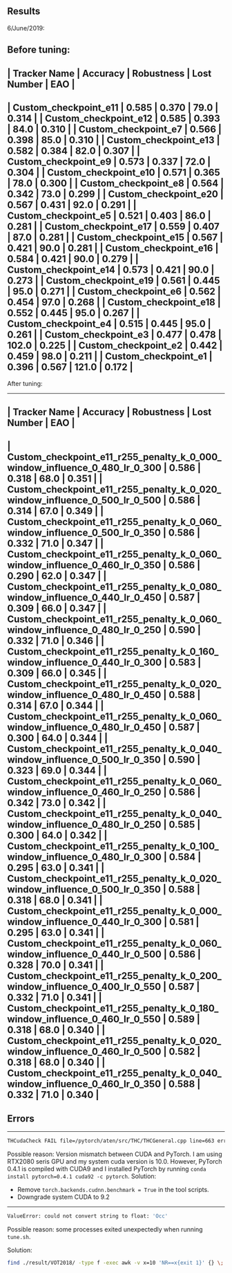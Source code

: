 ## Results

6/June/2019:

Before tuning:
-----------------------------------------------------------------------
|     Tracker Name      | Accuracy | Robustness | Lost Number |  EAO  |
-----------------------------------------------------------------------
| Custom_checkpoint_e11 |  0.585   |   0.370    |    79.0     | 0.314 |
| Custom_checkpoint_e12 |  0.585   |   0.393    |    84.0     | 0.310 |
| Custom_checkpoint_e7  |  0.566   |   0.398    |    85.0     | 0.310 |
| Custom_checkpoint_e13 |  0.582   |   0.384    |    82.0     | 0.307 |
| Custom_checkpoint_e9  |  0.573   |   0.337    |    72.0     | 0.304 |
| Custom_checkpoint_e10 |  0.571   |   0.365    |    78.0     | 0.300 |
| Custom_checkpoint_e8  |  0.564   |   0.342    |    73.0     | 0.299 |
| Custom_checkpoint_e20 |  0.567   |   0.431    |    92.0     | 0.291 |
| Custom_checkpoint_e5  |  0.521   |   0.403    |    86.0     | 0.281 |
| Custom_checkpoint_e17 |  0.559   |   0.407    |    87.0     | 0.281 |
| Custom_checkpoint_e15 |  0.567   |   0.421    |    90.0     | 0.281 |
| Custom_checkpoint_e16 |  0.584   |   0.421    |    90.0     | 0.279 |
| Custom_checkpoint_e14 |  0.573   |   0.421    |    90.0     | 0.273 |
| Custom_checkpoint_e19 |  0.561   |   0.445    |    95.0     | 0.271 |
| Custom_checkpoint_e6  |  0.562   |   0.454    |    97.0     | 0.268 |
| Custom_checkpoint_e18 |  0.552   |   0.445    |    95.0     | 0.267 |
| Custom_checkpoint_e4  |  0.515   |   0.445    |    95.0     | 0.261 |
| Custom_checkpoint_e3  |  0.477   |   0.478    |    102.0    | 0.225 |
| Custom_checkpoint_e2  |  0.442   |   0.459    |    98.0     | 0.211 |
| Custom_checkpoint_e1  |  0.396   |   0.567    |    121.0    | 0.172 |
-----------------------------------------------------------------------

After tuning:

----------------------------------------------------------------------------------------------------------------------------
|                                Tracker Name                                | Accuracy | Robustness | Lost Number |  EAO  |
----------------------------------------------------------------------------------------------------------------------------
| Custom_checkpoint_e11_r255_penalty_k_0_000_window_influence_0_480_lr_0_300 |  0.586   |   0.318    |    68.0     | 0.351 |
| Custom_checkpoint_e11_r255_penalty_k_0_020_window_influence_0_500_lr_0_500 |  0.586   |   0.314    |    67.0     | 0.349 |
| Custom_checkpoint_e11_r255_penalty_k_0_060_window_influence_0_500_lr_0_350 |  0.586   |   0.332    |    71.0     | 0.347 |
| Custom_checkpoint_e11_r255_penalty_k_0_060_window_influence_0_460_lr_0_350 |  0.586   |   0.290    |    62.0     | 0.347 |
| Custom_checkpoint_e11_r255_penalty_k_0_080_window_influence_0_440_lr_0_450 |  0.587   |   0.309    |    66.0     | 0.347 |
| Custom_checkpoint_e11_r255_penalty_k_0_060_window_influence_0_480_lr_0_250 |  0.590   |   0.332    |    71.0     | 0.346 |
| Custom_checkpoint_e11_r255_penalty_k_0_160_window_influence_0_440_lr_0_300 |  0.583   |   0.309    |    66.0     | 0.345 |
| Custom_checkpoint_e11_r255_penalty_k_0_020_window_influence_0_480_lr_0_450 |  0.588   |   0.314    |    67.0     | 0.344 |
| Custom_checkpoint_e11_r255_penalty_k_0_060_window_influence_0_480_lr_0_450 |  0.587   |   0.300    |    64.0     | 0.344 |
| Custom_checkpoint_e11_r255_penalty_k_0_040_window_influence_0_500_lr_0_350 |  0.590   |   0.323    |    69.0     | 0.344 |
| Custom_checkpoint_e11_r255_penalty_k_0_060_window_influence_0_460_lr_0_250 |  0.586   |   0.342    |    73.0     | 0.342 |
| Custom_checkpoint_e11_r255_penalty_k_0_040_window_influence_0_480_lr_0_250 |  0.585   |   0.300    |    64.0     | 0.342 |
| Custom_checkpoint_e11_r255_penalty_k_0_100_window_influence_0_480_lr_0_300 |  0.584   |   0.295    |    63.0     | 0.341 |
| Custom_checkpoint_e11_r255_penalty_k_0_020_window_influence_0_500_lr_0_350 |  0.588   |   0.318    |    68.0     | 0.341 |
| Custom_checkpoint_e11_r255_penalty_k_0_000_window_influence_0_440_lr_0_300 |  0.581   |   0.295    |    63.0     | 0.341 |
| Custom_checkpoint_e11_r255_penalty_k_0_060_window_influence_0_440_lr_0_500 |  0.586   |   0.328    |    70.0     | 0.341 |
| Custom_checkpoint_e11_r255_penalty_k_0_200_window_influence_0_400_lr_0_550 |  0.587   |   0.332    |    71.0     | 0.341 |
| Custom_checkpoint_e11_r255_penalty_k_0_180_window_influence_0_460_lr_0_550 |  0.589   |   0.318    |    68.0     | 0.340 |
| Custom_checkpoint_e11_r255_penalty_k_0_020_window_influence_0_460_lr_0_500 |  0.582   |   0.318    |    68.0     | 0.340 |
| Custom_checkpoint_e11_r255_penalty_k_0_040_window_influence_0_460_lr_0_350 |  0.588   |   0.332    |    71.0     | 0.340 |
----------------------------------------------------------------------------------------------------------------------------

## Errors
--- 
```bash
THCudaCheck FAIL file=/pytorch/aten/src/THC/THCGeneral.cpp line=663 error=11 : invalid argument
```
Possible reason: Version mismatch between CUDA and PyTorch. I am using RTX2080 seris GPU and my system cuda version is 10.0. However, PyTorch 0.4.1 is compiled with CUDA9 and I installed PyTorch by running `conda install pytorch=0.4.1 cuda92 -c pytorch`.
Solution: 
* Remove `torch.backends.cudnn.benchmark = True` in the tool scripts.
* Downgrade system CUDA to 9.2

---
```bash
ValueError: could not convert string to float: 'Occ'
```
Possible reason: some processes exited unexpectedly when running `tune.sh`.

Solution:
```bash
find ./result/VOT2018/ -type f -exec awk -v x=10 'NR==x{exit 1}' {} \; -exec echo rm -f {} \; | sh
```
